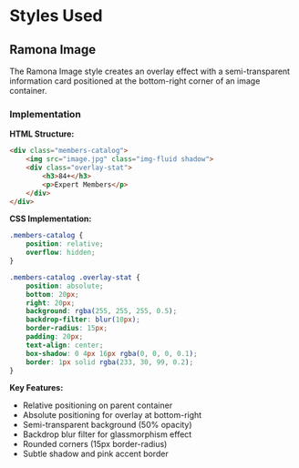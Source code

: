 # Styles Used

## Ramona Image

The Ramona Image style creates an overlay effect with a semi-transparent information card positioned at the bottom-right corner of an image container.

### Implementation

**HTML Structure:**
```html
<div class="members-catalog">
    <img src="image.jpg" class="img-fluid shadow">
    <div class="overlay-stat">
        <h3>84+</h3>
        <p>Expert Members</p>
    </div>
</div>
```

**CSS Implementation:**
```css
.members-catalog {
    position: relative;
    overflow: hidden;
}

.members-catalog .overlay-stat {
    position: absolute;
    bottom: 20px;
    right: 20px;
    background: rgba(255, 255, 255, 0.5);
    backdrop-filter: blur(10px);
    border-radius: 15px;
    padding: 20px;
    text-align: center;
    box-shadow: 0 4px 16px rgba(0, 0, 0, 0.1);
    border: 1px solid rgba(233, 30, 99, 0.2);
}
```

**Key Features:**
- Relative positioning on parent container
- Absolute positioning for overlay at bottom-right
- Semi-transparent background (50% opacity)
- Backdrop blur filter for glassmorphism effect
- Rounded corners (15px border-radius)
- Subtle shadow and pink accent border
